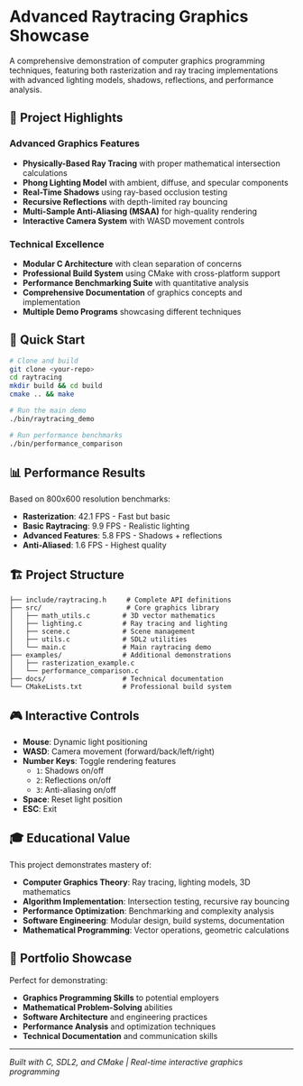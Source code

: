 # Advanced Raytracing Graphics Showcase

A comprehensive demonstration of computer graphics programming techniques, featuring both rasterization and ray tracing implementations with advanced lighting models, shadows, reflections, and performance analysis.

## 🎯 Project Highlights

### **Advanced Graphics Features**

-   **Physically-Based Ray Tracing** with proper mathematical intersection calculations
-   **Phong Lighting Model** with ambient, diffuse, and specular components
-   **Real-Time Shadows** using ray-based occlusion testing
-   **Recursive Reflections** with depth-limited ray bouncing
-   **Multi-Sample Anti-Aliasing (MSAA)** for high-quality rendering
-   **Interactive Camera System** with WASD movement controls

### **Technical Excellence**

-   **Modular C Architecture** with clean separation of concerns
-   **Professional Build System** using CMake with cross-platform support
-   **Performance Benchmarking Suite** with quantitative analysis
-   **Comprehensive Documentation** of graphics concepts and implementation
-   **Multiple Demo Programs** showcasing different techniques

## 🚀 Quick Start

```bash
# Clone and build
git clone <your-repo>
cd raytracing
mkdir build && cd build
cmake .. && make

# Run the main demo
./bin/raytracing_demo

# Run performance benchmarks
./bin/performance_comparison
```

## 📊 Performance Results

Based on 800x600 resolution benchmarks:

-   **Rasterization**: 42.1 FPS - Fast but basic
-   **Basic Raytracing**: 9.9 FPS - Realistic lighting
-   **Advanced Features**: 5.8 FPS - Shadows + reflections
-   **Anti-Aliased**: 1.6 FPS - Highest quality

## 🏗️ Project Structure

```
├── include/raytracing.h     # Complete API definitions
├── src/                     # Core graphics library
│   ├── math_utils.c        # 3D vector mathematics
│   ├── lighting.c          # Ray tracing and lighting
│   ├── scene.c             # Scene management
│   ├── utils.c             # SDL2 utilities
│   └── main.c              # Main raytracing demo
├── examples/               # Additional demonstrations
│   ├── rasterization_example.c
│   └── performance_comparison.c
├── docs/                   # Technical documentation
└── CMakeLists.txt          # Professional build system
```

## 🎮 Interactive Controls

-   **Mouse**: Dynamic light positioning
-   **WASD**: Camera movement (forward/back/left/right)
-   **Number Keys**: Toggle rendering features
    -   `1`: Shadows on/off
    -   `2`: Reflections on/off
    -   `3`: Anti-aliasing on/off
-   **Space**: Reset light position
-   **ESC**: Exit

## 🎓 Educational Value

This project demonstrates mastery of:

-   **Computer Graphics Theory**: Ray tracing, lighting models, 3D mathematics
-   **Algorithm Implementation**: Intersection testing, recursive ray bouncing
-   **Performance Optimization**: Benchmarking and complexity analysis
-   **Software Engineering**: Modular design, build systems, documentation
-   **Mathematical Programming**: Vector operations, geometric calculations

## 💼 Portfolio Showcase

Perfect for demonstrating:

-   **Graphics Programming Skills** to potential employers
-   **Mathematical Problem-Solving** abilities
-   **Software Architecture** and engineering practices
-   **Performance Analysis** and optimization techniques
-   **Technical Documentation** and communication skills

---

_Built with C, SDL2, and CMake | Real-time interactive graphics programming_
